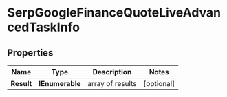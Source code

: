 # SerpGoogleFinanceQuoteLiveAdvancedTaskInfo


## Properties

| Name | Type | Description | Notes |
|------------ | ------------- | ------------- | -------------|
**Result** | **IEnumerable<SerpGoogleFinanceQuoteLiveAdvancedResultInfo>** | array of results |[optional]|
